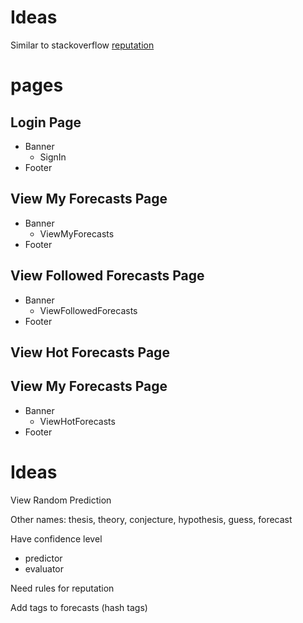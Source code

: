 # Ideas

Similar to stackoverflow
[reputation](https://meta.stackoverflow.com/questions/269653/why-did-i-gain-lose-reputation-can-i-audit-my-reputation-history)

# pages

## Login Page

- Banner
	- SignIn
- Footer

## View My Forecasts Page
- Banner
	- ViewMyForecasts
- Footer

## View Followed Forecasts Page
- Banner
	- ViewFollowedForecasts
- Footer

## View Hot Forecasts Page
## View My Forecasts Page
- Banner
	- ViewHotForecasts
- Footer

# Ideas
View Random Prediction

Other names: thesis, theory, conjecture, hypothesis, guess, forecast

Have confidence level 
- predictor 
- evaluator

Need rules for reputation

Add tags to forecasts (hash tags)
